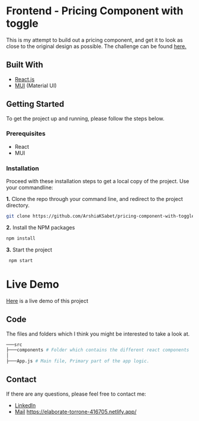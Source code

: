# Frontend - Pricing Component with toggle

This is my attempt to build out a pricing component, and get it to look as close to the original design as possible. The challenge can be found [here.](https://www.frontendmentor.io/challenges/pricing-component-with-toggle-8vPwRMIC)

## Built With

- [React.js](https://reactjs.org/)
- [MUI](https://mui.com/) (Material UI)

## Getting Started

To get the project up and running, please follow the steps below.

### Prerequisites

- React
- MUI

### Installation

Proceed with these installation steps to get a local copy of the project. Use your commandline:

**1.** Clone the repo through your command line, and redirect to the project directory.

```sh
git clone https://github.com/ArshiaKSabet/pricing-component-with-toggle
```

**2.** Install the NPM packages

```sh
npm install
```

**3.** Start the project

```sh
 npm start
```

# Live Demo

[Here](https://elaborate-torrone-416705.netlify.app/) is a live demo of this project

## Code

The files and folders which I think you might be interested to take a look at.

```sh
───src
├───components # Folder which contains the different react components
│
├───App.js # Main file, Primary part of the app logic.

```

## Contact

If there are any questions, please feel free to contact me:

- [LinkedIn](https://www.linkedin.com/in/arshia-kolachaei-sabet-507776227/)
- [Mail](mailto:arshia.sabet@konsultinfo.com?subject=[GitHub]%20Pricing%20Component)
  https://elaborate-torrone-416705.netlify.app/
